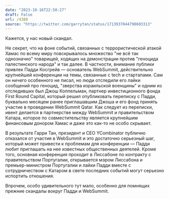 ```yaml
---
date: "2023-10-16T22:50:27"
draft: False
url: /4380
source: "https://twitter.com/garrytan/status/1713937044798603313"
---
```


Кажется, у нас новый скандал. 

Не секрет, что на фоне событий, связанных с террористической атакой Хамас по всему миру повскрывалось множество "не всё так однозначно" товарищей, ходящих на демонстрации против "геноцида палестинского народа" и так далее. В частности, внимание публики привлек Падди Косгрейв — основатель WebSummit, действительно крупнейшей конференции на темы, связанные с tech и стартапами. Сам он ничего особенного не писал, но люди отследили его лайки сообщений про геноцид, "зверства израильской военщины" и одним из отследивших был Джош Коппельман, партнер инвестиционного фонда First Round Capital, который решил опубликовать переписку с Падди, буквально месяцем ранее приглашавшим Джоша и его фонд принять участие в проведении WebSummit Qatar. Как следует из переписки, ивент делается в партнерстве между WebSummit и правительством Катара, которое по совместительству является крупнейшим финансовым донором Хамас и даже это как-то не особо скрывает.

В результате Гарри Тан, президент и CEO YCombinator публично отказался от участия в WebSummit и это достаточно серьезный шаг, который может привести к проблемам для конференции — Падди любит приглашать на нее известных общественных деятелей. Кроме того, основная конференция проходит в Лиссабоне по контракту с правительством Португалии, открывается мэром Лиссабона и премьер-министром Португалии и лайки Падди вместе с сотрудничеством с Катаром в свете последних событий могут серьезно испортить отношения.

Впрочем, особо удивительного тут мало, особенно для помнящих прежние скандалы вокруг Падди и WebSummit.
